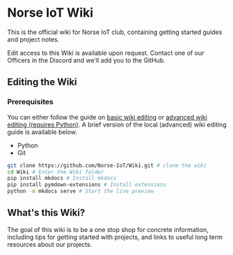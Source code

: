 # Norse IoT Wiki
This is the official wiki for Norse IoT club, containing getting started guides and project notes.

Edit access to this Wiki is available upon request. Contact one of our Officers in the Discord and we'll add you to the GitHub.

## Editing the Wiki

### Prerequisites

You can either follow the guide on [basic wiki editing](http://127.0.0.1:8000/getting-started/wiki/) or [advanced wiki editing (requires Python)](http://127.0.0.1:8000/resources/advanced-wiki-editing/). 
A brief version of the local (advanced) wiki editing guide is available below.

- Python
- Git

```bash
git clone https://github.com/Norse-IoT/Wiki.git # clone the wiki
cd Wiki # Enter the Wiki folder
pip install mkdocs # Install mkdocs
pip install pymdown-extensions # Install extensions
python -m mkdocs serve # Start the live preview
```

## What's this Wiki?

The goal of this wiki is to be a one stop shop for concrete information, including tips for getting started with projects, and links to useful long term resources about our projects.
